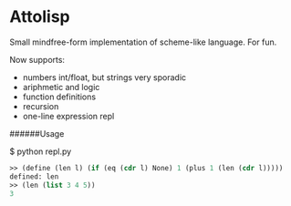 Attolisp
========

Small mindfree-form implementation of scheme-like language. For fun.

Now supports:
* numbers int/float, but strings very sporadic
* ariphmetic and logic
* function definitions
* recursion
* one-line expression repl

######Usage

$ python repl.py


```scheme
>> (define (len l) (if (eq (cdr l) None) 1 (plus 1 (len (cdr l)))))        
defined: len
>> (len (list 3 4 5))
3
```
